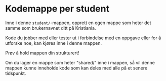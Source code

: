# Kodemappe per student

Inne i denne `student/`-mappen, opprett en egen mappe som heter det samme som brukernavnet ditt på Kristiania.

Kode du jobber med eller tester ut i forbindelse med en oppgave eller for å utforske noe, kan kjøres inne i denne mappen.

Prøv å hold mappen din strukturert!

Om du lager en mappe som heter "shared/" inne i mappen, så vil denne mappen kunne inneholde kode som kan deles med alle på et senere tidspunkt.

